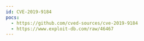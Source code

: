 ```yaml
---
id: CVE-2019-9184
pocs:
  - https://github.com/cved-sources/cve-2019-9184
  - https://www.exploit-db.com/raw/46467
---
```

